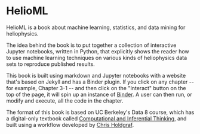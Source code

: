 # HelioML

HelioML is a book about machine learning, statistics, and data mining for heliophysics.

The idea behind the book is to put together a collection of interactive Jupyter notebooks, written in Python, that explicitly shows the reader how to use machine learning techniques on various kinds of heliophysics data sets to reproduce published results. 

This book is built using markdown and Jupyter notebooks with a website that's based on Jekyll and has a Binder plugin. If you click on any chapter -- for example, Chapter 3-1 -- and then click on the "Interact" button on the top of the page, it will spin up an instance of [Binder](https://mybinder.org). A user can then run, or modify and execute, all the code in the chapter.

The format of this book is based on UC Berkeley's Data 8 course, which has a digital-only textbook called [Computational and Inferential Thinking](https://www.inferentialthinking.com/), and built using a workflow developed by [Chris Holdgraf](https://predictablynoisy.com/textbooks-with-jupyter/chapters/introduction/intro).